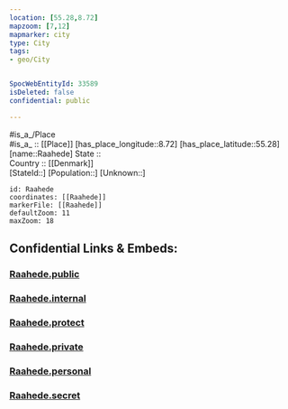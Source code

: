 ```yaml
---
location: [55.28,8.72] 
mapzoom: [7,12] 
mapmarker: city 
type: City
tags:
- geo/City


SpocWebEntityId: 33589
isDeleted: false
confidential: public

---
```

#is_a_/Place  
#is_a_ :: [[Place]] 
[has_place_longitude::8.72] 
[has_place_latitude::55.28] 
[name::Raahede] 
State ::  
Country :: [[Denmark]]  
[StateId::] 
[Population::] 
[Unknown::] 


```leaflet
id: Raahede
coordinates: [[Raahede]] 
markerFile: [[Raahede]] 
defaultZoom: 11 
maxZoom: 18
```


## Confidential Links & Embeds: 

### [Raahede.public](/_public/\Earth\Continent\Europe\Europe~North\Denmark\Regions~Denmark\Syddanmark\CityRaahede.public.md) 

### [Raahede.internal](/_internal/\Earth\Continent\Europe\Europe~North\Denmark\Regions~Denmark\Syddanmark\CityRaahede.internal.md) 

### [Raahede.protect](/_protect/\Earth\Continent\Europe\Europe~North\Denmark\Regions~Denmark\Syddanmark\CityRaahede.protect.md) 

### [Raahede.private](/_private/\Earth\Continent\Europe\Europe~North\Denmark\Regions~Denmark\Syddanmark\CityRaahede.private.md) 

### [Raahede.personal](/_personal/\Earth\Continent\Europe\Europe~North\Denmark\Regions~Denmark\Syddanmark\CityRaahede.personal.md) 

### [Raahede.secret](/_secret/\Earth\Continent\Europe\Europe~North\Denmark\Regions~Denmark\Syddanmark\CityRaahede.secret.md)

